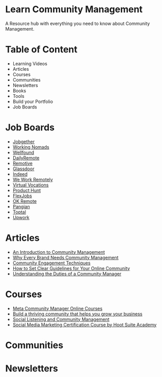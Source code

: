 # Learn Community Management
A Resource hub with everything you need to know about Community Management. 

# Table of Content
- Learning Videos
- Articles
- Courses 
- Communities
- Newsletters
- Books
- Tools
- Build your Portfolio
- Job Boards

# Job Boards
- [Jobgether](https://jobgether.com/) 
- [Working Nomads](https://www.workingnomads.com/jobs) 
- [Wellfound](https://wellfound.com/jobs) 
- [DailyRemote](https://dailyremote.com/) 
- [Remotive](https://remotive.com/) 
- [Glassdoor](https://www.glassdoor.com/Job/index.htm) 
- [Indeed](https://indeed.com/) 
- [We Work Remotely](https://weworkremotely.com/) 
- [Virtual Vocations](https://www.virtualvocations.com/) 
- [Product Hunt](https://www.producthunt.com/) 
- [FlexJobs](https://www.flexjobs.com/homeVariant/t2)
- [OK Remote](https://remoteok.com/)
- [Pangian](https://pangian.com/daffodil/)
- [Toptal](https://www.toptal.com/) 
- [Upwork](https://www.upwork.com/)

# Articles 
- [An Introduction to Community Management](https://www.linkedin.com/pulse/introduction-community-management-mfonobong-umondia-njkzf/?trackingId=6sbsNtMbTpOkb1ZddTaO8w%3D%3D) 
- [Why Every Brand Needs Community Management](https://www.linkedin.com/pulse/why-every-brand-needs-community-management-mfonobong-umondia-mukkf/)
- [Community Engagement Techniques](https://www.linkedin.com/pulse/community-engagement-techniques-mfonobong-umondia-x98pf/) 
- [How to Set Clear Guidelines for Your Online Community](https://www.linkedin.com/pulse/how-set-clear-guidelines-your-online-community-mfonobong-umondia-l0dcf/)
- [Understanding the Duties of a Community Manager](https://www.linkedin.com/pulse/understanding-duties-community-manager-mfonobong-umondia-s5dvf/)

# Courses 
- [Meta Community Manager Online Courses](https://www.facebookblueprint.com/student/collection/205897-facebook-community-manager-online-courses) 
- [Build a thriving community that helps you grow your business](https://training.thinkific.com/courses/thriving-communities)
- [Social Listening and Community Management](https://ecornell.cornell.edu/courses/marketing/social-listening-and-community-management/)
- [Social Media Marketing Certification Course by Hoot Suite Academy](https://education.hootsuite.com/courses/social-marketing-certification)

# Communities 

# Newsletters 
